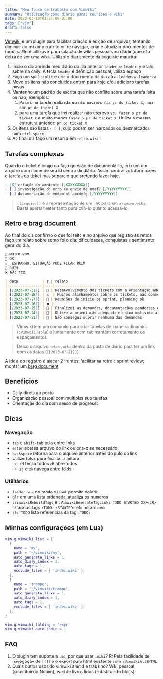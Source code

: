 ```yaml
---
title: "Meu fluxo de trabalho com Vimwiki"
summary: "Utilização como diário para: reunioes e wiki"
date: 2023-03-18T02:57:00-03:00
tags: ["vim"]
draft: false
---
```


[Vimwiki](https://github.com/vimwiki/vimwiki) é um plugin para facilitar criação e edição de arquivos, tentando diminuir ao máximo o atrito entre navegar, criar e atualizar documentos de tarefas. Ele é utilizavel para criação de wikis pessoais ou diário (que não deixa de ser uma wiki). Utilizo-o diariamente da seguinte maneira:

1. Inicio o dia abrindo meu diário do dia anterior `leader-w-leader-y` e falo sobre na daily. A tecla `leader` é definição pessoal, utilizo espaço
2. Faço um split `:split` e crio o documento do dia atual `leader-w-leader-w`
3. Movo os itens não concluidos ontem para hoje e/ou adiciono tarefas novas
4. Mantenho um padrão de escrita que não conflite sobre uma tarefa feita ou não, exemplos:
    1. Para uma tarefa realizada eu não escrevo `fiz pr do ticket X`, mas sim `pr do ticket X`
    2. para uma tarefa que irei realizar não escrevo `vou fazer o pr do ticket X` e muito menos `fazer o pr do ticket X`. Utilizo a mesma estrutura anterior: `pr do ticket X`
5. Os itens são listas `- [ ]`, cujo podem ser marcados ou desmarcados com `ctrl-space`
6. Ao final dia faço um resumo em `retro.wiki`

## Tarefas complexas

Quando o ticket é longo ou faço questão de documentá-lo, crio um um arquivo com nome de seu id dentro do diário. Assim centralizo informaçoes e tarefas do ticket mas separo o que pretendo fazer hoje.

```md
- [X] criação do ambiente [[XXXXXXXXX]]
- [ ] investigação do erro de envio de email [[YYYYYYYYY]]
- [ ] documentação do endpoint abcdefg [[YYYYYYYYY]]
```

> `[[arquivo]]` é a representação de um link para um `arquivo.wiki`. Basta apertar enter tanto para criá-lo quanto acessá-lo.

## Retro e brag document

Ao final do dia confirmo o que foi feito e no arquivo que registro as retros faço um relato sobre como foi o dia: dificuldades, conquistas e sentimento geral do dia.

```md
💚 MUITO BOM
🔵 OK
⚠️  ESTRANHO, SITUAÇÃO PODE FICAR RUIM
🔴 RUIM
❌ NÃO FIZ

| data           | ❓ | relato                                                              | sprint |
|----------------|----|---------------------------------------------------------------------|--------|
| [[2023-07-31]] | 🔵 | Desenvolvimento dos tickets com a orientação adequada               | 2      |
| [[2023-07-28]] | ⚠️  | Muitos alinhamentos sobre os tickets, não consegui iniciar nenhum   | 2      |
| [[2023-07-27]] | 🔵 | Reuniões de inicio de sprint, planning ok                           | 2      |
| [[2023-07-26]] | ❌ |                                                                     | 1      |
| [[2023-07-25]] | 💚 | Finalizei as demandas, documentações pendentes e revisei todos PRs  | 1      |
| [[2023-07-24]] | 🔵 | Obtive a orientação adequada e estou motivado a finalizar a demanda | 1      |
| [[2023-07-21]] | 🔴 | Não consegui suprir nenhuma das demandas                            | 1      |
```

> Vimwiki tem um comando para criar tabelas de maneira dinamica (`:VimwikiTable`) e juntamente com `tab` mantém corretamente os espaçamentos

> Deixo o arquivo `retro.wiki` dentro da pasta de diário para ter um link com as datas (`[[2023-07-21]]`)

A ideia do registro é atacar 2 frentes: facilitar na retro e sprint review; montar um [brag document](https://eltonminetto.dev/post/2022-04-14-brag-document/)

## Benefícios

- Daily direto ao ponto
- Organização pessoal com multiplas sub tarefas
- Orientação do dia com senso de progresso

## Dicas

### Navegação

- `tab` e `shift-tab` pula entre links
- `enter` acessa arquivo do link ou cria-o se necessário
- `backspace` retorna para o arquivo anterior antes do pulo do link
- Utilize folds para facilitar a leitura:
    - `zM` fecha todos `zR` abre todos
    - `zj` e `zk` navega entre folds

### Utilitários

- `leader-w-c` no modo `Visual` permite colorir
- `glr` em uma lista ordenada, atualiza os numeros
- `:VimwikiRebuildTags` e `:VimwikiGenerateTagLinks TODO STARTED XXX<CR>` listará as tags `:TODO:` `:STARTED:` etc no arquivo
- `:ts TODO` lista referencias da tag `:TODO:`

## Minhas configurações (em Lua)

```lua
vim.g.vimwiki_list = {
  {
    name = 'my',
    path = '~/vimwiki/my',
    auto_generate_links = 1,
    auto_diary_index = 1,
    auto_tags = 1,
    exclude_files = { 'index.wiki' }
  },
  {
    name = 'trampo',
    path = '~/vimwiki/trampo',
    auto_generate_links = 1,
    auto_diary_index = 1,
    auto_tags = 1,
    exclude_files = { 'index.wiki' }
  },
}

vim.g.vimwiki_folding = 'expr'
vim.g.vimwiki_auto_chdir = 1
```

## FAQ

1. O plugin tem suporte a `.md`, por que usar `.wiki`? R: Pela facilidade de navegação de `[[]]` e o export para html existente com `:VimwikiAll2HTML`
2. Quais outros usos do vimwiki alémd e trabalho? Wiki pessoal (substituindo Notion), wiki de livros lidos (substituindo blogs)
